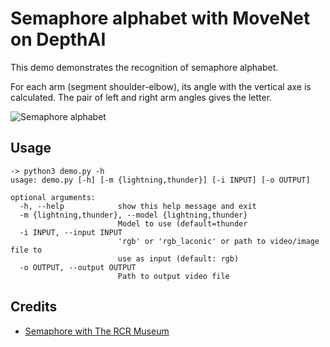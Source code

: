 # Semaphore alphabet with MoveNet on DepthAI

This demo demonstrates the recognition of semaphore alphabet.

For each arm (segment shoulder-elbow), its angle with the vertical axe is calculated. The pair of left and right arm angles gives the letter.


![Semaphore alphabet](medias/semaphore.gif)

## Usage

```
-> python3 demo.py -h
usage: demo.py [-h] [-m {lightning,thunder}] [-i INPUT] [-o OUTPUT]

optional arguments:
  -h, --help            show this help message and exit
  -m {lightning,thunder}, --model {lightning,thunder}
                        Model to use (default=thunder
  -i INPUT, --input INPUT
                        'rgb' or 'rgb_laconic' or path to video/image file to
                        use as input (default: rgb)
  -o OUTPUT, --output OUTPUT
                        Path to output video file

```

## Credits

* [Semaphore with The RCR Museum](https://www.youtube.com/watch?v=DezaTjQYPh0&ab_channel=TheRoyalCanadianRegimentMuseum)